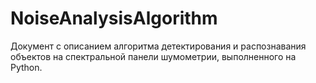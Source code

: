 # NoiseAnalysisAlgorithm
Документ с описанием алгоритма детектирования и распознавания объектов на спектральной панели шумометрии, выполненного на Python.
